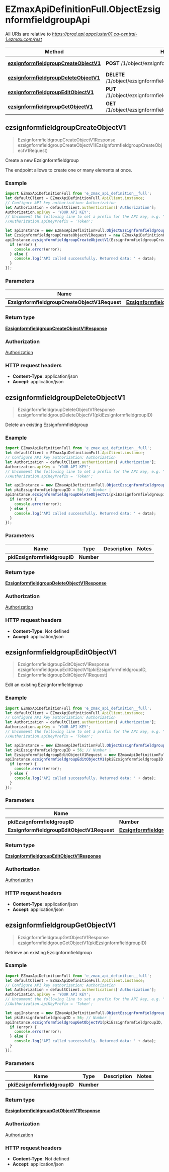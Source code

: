 # EZmaxApiDefinitionFull.ObjectEzsignformfieldgroupApi

All URIs are relative to *https://prod.api.appcluster01.ca-central-1.ezmax.com/rest*

Method | HTTP request | Description
------------- | ------------- | -------------
[**ezsignformfieldgroupCreateObjectV1**](ObjectEzsignformfieldgroupApi.md#ezsignformfieldgroupCreateObjectV1) | **POST** /1/object/ezsignformfieldgroup | Create a new Ezsignformfieldgroup
[**ezsignformfieldgroupDeleteObjectV1**](ObjectEzsignformfieldgroupApi.md#ezsignformfieldgroupDeleteObjectV1) | **DELETE** /1/object/ezsignformfieldgroup/{pkiEzsignformfieldgroupID} | Delete an existing Ezsignformfieldgroup
[**ezsignformfieldgroupEditObjectV1**](ObjectEzsignformfieldgroupApi.md#ezsignformfieldgroupEditObjectV1) | **PUT** /1/object/ezsignformfieldgroup/{pkiEzsignformfieldgroupID} | Edit an existing Ezsignformfieldgroup
[**ezsignformfieldgroupGetObjectV1**](ObjectEzsignformfieldgroupApi.md#ezsignformfieldgroupGetObjectV1) | **GET** /1/object/ezsignformfieldgroup/{pkiEzsignformfieldgroupID} | Retrieve an existing Ezsignformfieldgroup



## ezsignformfieldgroupCreateObjectV1

> EzsignformfieldgroupCreateObjectV1Response ezsignformfieldgroupCreateObjectV1(EzsignformfieldgroupCreateObjectV1Request)

Create a new Ezsignformfieldgroup

The endpoint allows to create one or many elements at once.

### Example

```javascript
import EZmaxApiDefinitionFull from 'e_zmax_api_definition__full';
let defaultClient = EZmaxApiDefinitionFull.ApiClient.instance;
// Configure API key authorization: Authorization
let Authorization = defaultClient.authentications['Authorization'];
Authorization.apiKey = 'YOUR API KEY';
// Uncomment the following line to set a prefix for the API key, e.g. "Token" (defaults to null)
//Authorization.apiKeyPrefix = 'Token';

let apiInstance = new EZmaxApiDefinitionFull.ObjectEzsignformfieldgroupApi();
let EzsignformfieldgroupCreateObjectV1Request = new EZmaxApiDefinitionFull.EzsignformfieldgroupCreateObjectV1Request(); // EzsignformfieldgroupCreateObjectV1Request | 
apiInstance.ezsignformfieldgroupCreateObjectV1(EzsignformfieldgroupCreateObjectV1Request, (error, data, response) => {
  if (error) {
    console.error(error);
  } else {
    console.log('API called successfully. Returned data: ' + data);
  }
});
```

### Parameters


Name | Type | Description  | Notes
------------- | ------------- | ------------- | -------------
 **EzsignformfieldgroupCreateObjectV1Request** | [**EzsignformfieldgroupCreateObjectV1Request**](EzsignformfieldgroupCreateObjectV1Request.md)|  | 

### Return type

[**EzsignformfieldgroupCreateObjectV1Response**](EzsignformfieldgroupCreateObjectV1Response.md)

### Authorization

[Authorization](../README.md#Authorization)

### HTTP request headers

- **Content-Type**: application/json
- **Accept**: application/json


## ezsignformfieldgroupDeleteObjectV1

> EzsignformfieldgroupDeleteObjectV1Response ezsignformfieldgroupDeleteObjectV1(pkiEzsignformfieldgroupID)

Delete an existing Ezsignformfieldgroup



### Example

```javascript
import EZmaxApiDefinitionFull from 'e_zmax_api_definition__full';
let defaultClient = EZmaxApiDefinitionFull.ApiClient.instance;
// Configure API key authorization: Authorization
let Authorization = defaultClient.authentications['Authorization'];
Authorization.apiKey = 'YOUR API KEY';
// Uncomment the following line to set a prefix for the API key, e.g. "Token" (defaults to null)
//Authorization.apiKeyPrefix = 'Token';

let apiInstance = new EZmaxApiDefinitionFull.ObjectEzsignformfieldgroupApi();
let pkiEzsignformfieldgroupID = 56; // Number | 
apiInstance.ezsignformfieldgroupDeleteObjectV1(pkiEzsignformfieldgroupID, (error, data, response) => {
  if (error) {
    console.error(error);
  } else {
    console.log('API called successfully. Returned data: ' + data);
  }
});
```

### Parameters


Name | Type | Description  | Notes
------------- | ------------- | ------------- | -------------
 **pkiEzsignformfieldgroupID** | **Number**|  | 

### Return type

[**EzsignformfieldgroupDeleteObjectV1Response**](EzsignformfieldgroupDeleteObjectV1Response.md)

### Authorization

[Authorization](../README.md#Authorization)

### HTTP request headers

- **Content-Type**: Not defined
- **Accept**: application/json


## ezsignformfieldgroupEditObjectV1

> EzsignformfieldgroupEditObjectV1Response ezsignformfieldgroupEditObjectV1(pkiEzsignformfieldgroupID, EzsignformfieldgroupEditObjectV1Request)

Edit an existing Ezsignformfieldgroup



### Example

```javascript
import EZmaxApiDefinitionFull from 'e_zmax_api_definition__full';
let defaultClient = EZmaxApiDefinitionFull.ApiClient.instance;
// Configure API key authorization: Authorization
let Authorization = defaultClient.authentications['Authorization'];
Authorization.apiKey = 'YOUR API KEY';
// Uncomment the following line to set a prefix for the API key, e.g. "Token" (defaults to null)
//Authorization.apiKeyPrefix = 'Token';

let apiInstance = new EZmaxApiDefinitionFull.ObjectEzsignformfieldgroupApi();
let pkiEzsignformfieldgroupID = 56; // Number | 
let EzsignformfieldgroupEditObjectV1Request = new EZmaxApiDefinitionFull.EzsignformfieldgroupEditObjectV1Request(); // EzsignformfieldgroupEditObjectV1Request | 
apiInstance.ezsignformfieldgroupEditObjectV1(pkiEzsignformfieldgroupID, EzsignformfieldgroupEditObjectV1Request, (error, data, response) => {
  if (error) {
    console.error(error);
  } else {
    console.log('API called successfully. Returned data: ' + data);
  }
});
```

### Parameters


Name | Type | Description  | Notes
------------- | ------------- | ------------- | -------------
 **pkiEzsignformfieldgroupID** | **Number**|  | 
 **EzsignformfieldgroupEditObjectV1Request** | [**EzsignformfieldgroupEditObjectV1Request**](EzsignformfieldgroupEditObjectV1Request.md)|  | 

### Return type

[**EzsignformfieldgroupEditObjectV1Response**](EzsignformfieldgroupEditObjectV1Response.md)

### Authorization

[Authorization](../README.md#Authorization)

### HTTP request headers

- **Content-Type**: application/json
- **Accept**: application/json


## ezsignformfieldgroupGetObjectV1

> EzsignformfieldgroupGetObjectV1Response ezsignformfieldgroupGetObjectV1(pkiEzsignformfieldgroupID)

Retrieve an existing Ezsignformfieldgroup

### Example

```javascript
import EZmaxApiDefinitionFull from 'e_zmax_api_definition__full';
let defaultClient = EZmaxApiDefinitionFull.ApiClient.instance;
// Configure API key authorization: Authorization
let Authorization = defaultClient.authentications['Authorization'];
Authorization.apiKey = 'YOUR API KEY';
// Uncomment the following line to set a prefix for the API key, e.g. "Token" (defaults to null)
//Authorization.apiKeyPrefix = 'Token';

let apiInstance = new EZmaxApiDefinitionFull.ObjectEzsignformfieldgroupApi();
let pkiEzsignformfieldgroupID = 56; // Number | 
apiInstance.ezsignformfieldgroupGetObjectV1(pkiEzsignformfieldgroupID, (error, data, response) => {
  if (error) {
    console.error(error);
  } else {
    console.log('API called successfully. Returned data: ' + data);
  }
});
```

### Parameters


Name | Type | Description  | Notes
------------- | ------------- | ------------- | -------------
 **pkiEzsignformfieldgroupID** | **Number**|  | 

### Return type

[**EzsignformfieldgroupGetObjectV1Response**](EzsignformfieldgroupGetObjectV1Response.md)

### Authorization

[Authorization](../README.md#Authorization)

### HTTP request headers

- **Content-Type**: Not defined
- **Accept**: application/json

